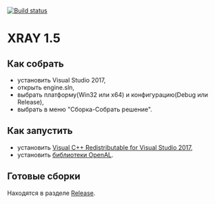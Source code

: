 [![Build status](https://ci.appveyor.com/api/projects/status/au84qs0smablpyh5?svg=true)](https://ci.appveyor.com/project/abramcumner/xray15)

# XRAY 1.5

## Как собрать

- установить Visual Studio 2017,
- открыть engine.sln,
- выбрать платформу(Win32 или х64) и конфигурацию(Debug или Release),
- выбрать в меню "Сборка-Собрать решение".

## Как запустить
- установить [Visual C++ Redistributable for Visual Studio 2017](https://support.microsoft.com/ru-ru/help/2977003/the-latest-supported-visual-c-downloads),
- установить [библиотеки OpenAL](https://www.openal.org/downloads/oalinst.zip).

## Готовые сборки

Находятся в разделе [Release](https://github.com/abramcumner/xray15/releases).
